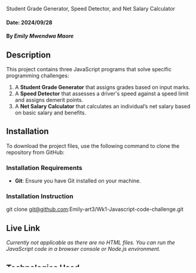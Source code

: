  Student Grade Generator, Speed Detector, and Net Salary Calculator

#### Date: 2024/09/28

#### By *Emily Mwendwa Maore*

## Description
This project contains three JavaScript programs that solve specific programming challenges:
1. A **Student Grade Generator** that assigns grades based on input marks.
2. A **Speed Detector** that assesses a driver's speed against a speed limit and assigns demerit points.
3. A **Net Salary Calculator** that calculates an individual’s net salary based on basic salary and benefits.

## Installation
To download the project files, use the following command to clone the repository from GitHub:

### Installation Requirements
- **Git**: Ensure you have Git installed on your machine.

### Installation Instruction
git clone git@github.com:Emily-art3/Wk1-Javascript-code-challenge.git

## Live Link
*Currently not applicable as there are no HTML files. You can run the JavaScript code in a browser console or Node.js environment.*

## Technologies Used
- JavaScript
- GitHub

## Support and Contact Details
For any inquiries or support, feel free to reach out at:
- GitHub: https://github.com/Emily-art3

### License
The content of this project is licensed under the MIT License.  
Copyright (c) 2024.
